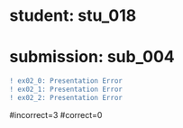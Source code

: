 # student: stu_018
# submission: sub_004

```diff
! ex02_0: Presentation Error
! ex02_1: Presentation Error
! ex02_2: Presentation Error
```
#incorrect=3
#correct=0
